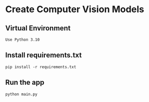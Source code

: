 # Create Computer Vision Models

## Virtual Environment
```
Use Python 3.10
```

## Install requirements.txt
```
pip install -r requirements.txt
```

## Run the app
```
python main.py
```
